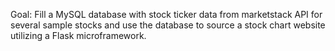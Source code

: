 Goal: Fill a MySQL database with stock ticker data from marketstack API for several sample stocks and use the database to source a stock chart website utilizing a Flask microframework.
